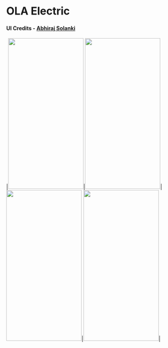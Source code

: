 # OLA Electric

#### UI Credits - [Abhiraj Solanki](https://www.linkedin.com/in/abhiraj-solanki-a859141b1/)

|<img src="https://user-images.githubusercontent.com/62848565/134814326-2b1c2b71-e0ce-4e71-bf0b-2b0efba337ee.png" width=200 height=400>|<img src="https://user-images.githubusercontent.com/62848565/134814387-ec268889-7007-4d7e-8017-0b14ee6ebb76.png" width=200 height=400>|<img src="https://user-images.githubusercontent.com/62848565/134814395-57c25d87-a479-4518-a561-83548747e6b4.png" width=200 height=400>|<img src="https://user-images.githubusercontent.com/62848565/134814399-ef24f1bb-a3b8-4bd4-b5d7-58d91ae677d8.png" width=200 height=400>|
